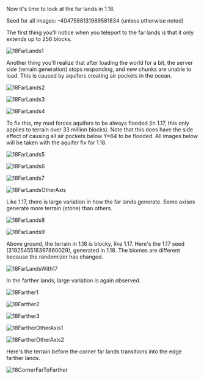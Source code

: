 Now it's time to look at the far lands in 1.18.

Seed for all images: -4047588131989581834 (unless otherwise noted)

The first thing you'll notice when you teleport to the far lands is that it only extends up to 256 blocks.

![18FarLands1](https://raw.githubusercontent.com/ThisTestUser/FarLandsChronicles/master/assets/Ch6/18FarLands1.png)

Another thing you'll realize that after loading the world for a bit, the server side (terrain generation) stops responding, and new chunks are unable to load. This is caused by aquifers creating air pockets in the ocean.

![18FarLands2](https://raw.githubusercontent.com/ThisTestUser/FarLandsChronicles/master/assets/Ch6/18FarLands2.png)

![18FarLands3](https://raw.githubusercontent.com/ThisTestUser/FarLandsChronicles/master/assets/Ch6/18FarLands3.png)

![18FarLands4](https://raw.githubusercontent.com/ThisTestUser/FarLandsChronicles/master/assets/Ch6/18FarLands4.png)

To fix this, my mod forces aquifers to be always flooded (in 1.17, this only applies to terrain over 33 million blocks). Note that this does have the side effect of causing all air pockets below Y=64 to be flooded. All images below will be taken with the aquifer fix for 1.18.

![18FarLands5](https://raw.githubusercontent.com/ThisTestUser/FarLandsChronicles/master/assets/Ch6/18FarLands5.png)

![18FarLands6](https://raw.githubusercontent.com/ThisTestUser/FarLandsChronicles/master/assets/Ch6/18FarLands6.png)

![18FarLands7](https://raw.githubusercontent.com/ThisTestUser/FarLandsChronicles/master/assets/Ch6/18FarLands7.png)

![18FarLandsOtherAxis](https://raw.githubusercontent.com/ThisTestUser/FarLandsChronicles/master/assets/Ch6/18FarLandsOtherAxis.png)

Like 1.17, there is large variation in how the far lands generate. Some axises generate more terrain (stone) than others.

![18FarLands8](https://raw.githubusercontent.com/ThisTestUser/FarLandsChronicles/master/assets/Ch6/18FarLands8.png)

![18FarLands9](https://raw.githubusercontent.com/ThisTestUser/FarLandsChronicles/master/assets/Ch6/18FarLands9.png)

Above ground, the terrain in 1.18 is blocky, like 1.17. Here's the 1.17 seed (3192545518397860029), generated in 1.18. The biomes are different because the randomizer has changed.

![18FarLandsWith17](https://raw.githubusercontent.com/ThisTestUser/FarLandsChronicles/master/assets/Ch6/18FarLandsWith17.png)

In the farther lands, large variation is again observed.

![18Farther1](https://raw.githubusercontent.com/ThisTestUser/FarLandsChronicles/master/assets/Ch6/18Farther1.png)

![18Farther2](https://raw.githubusercontent.com/ThisTestUser/FarLandsChronicles/master/assets/Ch6/18Farther2.png)

![18Farther3](https://raw.githubusercontent.com/ThisTestUser/FarLandsChronicles/master/assets/Ch6/18Farther3.png)

![18FartherOtherAxis1](https://raw.githubusercontent.com/ThisTestUser/FarLandsChronicles/master/assets/Ch6/18FartherOtherAxis1.png)

![18FartherOtherAxis2](https://raw.githubusercontent.com/ThisTestUser/FarLandsChronicles/master/assets/Ch6/18FartherOtherAxis2.png)

Here's the terrain before the corner far lands transitions into the edge farther lands.

![18CornerFarToFarther](https://raw.githubusercontent.com/ThisTestUser/FarLandsChronicles/master/assets/Ch6/18CornerFarToFarther.png)
